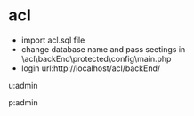 # acl
- import acl.sql file
- change database name and pass seetings in \acl\backEnd\protected\config\main.php
- login
url:http://localhost/acl/backEnd/

u:admin

p:admin
